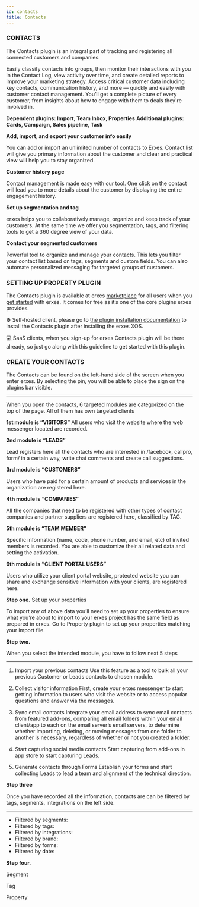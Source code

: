 ```yaml
---
id: contacts
title: Contacts
---
```



### CONTACTS


The Contacts plugin is an integral part of tracking and registering all connected customers and companies.

Easily classify contacts into groups, then monitor their interactions with you in the Contact Log, view activity over time, and create detailed reports to improve your marketing strategy. Access critical customer data including key contacts, communication history, and more — quickly and easily with customer contact management. You’ll get a complete picture of every customer, from insights about how to engage with them to deals they're involved in.


**Dependent plugins: Import, Team Inbox, Properties**
**Additional plugins: Cards, Campaign, Sales pipeline, Task**


**Add, import, and export your customer info easily**

You can add or import an unlimited number of contacts to Erxes. Contact list will give you primary information about the customer and clear and practical view will help you to stay organized.

**Customer history page**

Contact management is made easy with our tool. One click on the contact will lead you to more details about the customer by displaying the entire engagement history.


**Set up segmentation and tag**

erxes helps you to collaboratively manage, organize and keep track of your customers. At the same time we offer you segmentation, tags, and filtering tools to get a 360 degree view of your data.

**Contact your segmented customers**

Powerful tool to organize and manage your contacts. This lets you filter your contact list based on tags, segments and custom fields. You can also automate personalized messaging for targeted groups of customers.


### SETTING UP PROPERTY PLUGIN

The Contacts plugin is available at erxes <a href="https://erxes.io/marketplace/detail/62bbf5a84d8f5eff723faf64">marketplace</a> for all users when you <a href="https://erxes.io/experience-management">get started</a> with erxes. It comes for free as it’s one of the core plugins erxes provides.

⚙️ Self-hosted client, please go to <a href="https://docs.erxes.io/docs/plugins/plugin-installation">the plugin installation documentation</a> to install the Contacts plugin after installing the erxes XOS.

‍💻  SaaS clients, when you sign-up for erxes Contacts plugin will be there already, so just go along with this guideline to get started with this plugin.  

### CREATE YOUR CONTACTS

The Contacts can be found on the left-hand side of the screen when you enter erxes. By selecting the pin, you will be able to place the sign on the plugins bar visible.

---

When you open the contacts, 6 targeted modules are categorized on the top of the page. All of them has own targeted clients

**1st module is “VISITORS”**
All users who visit the website where the web messenger located are recorded.


**2nd module is “LEADS”**

Lead registers here all the contacts who are interested in /facebook, callpro, form/ in a certain way, write chat comments and create call suggestions.


**3rd module is “CUSTOMERS”**

Users who have paid for a certain amount of products and services in the organization are registered here.


**4th module is “COMPANIES”**

All the companies that need to be registered with other types of contact companies and partner suppliers are registered here, classified by TAG.


**5th module is “TEAM MEMBER”**

Specific information (name, code, phone number, and email, etc) of invited members is recorded. You are able to customize their all related data and setting the activation.


**6th module is “CLIENT PORTAL USERS”**

Users who utilize your client portal website, protected website you can share and exchange sensitive information with your clients, are registered here. 


**Step one.** Set up your properties

To import any of above data you’ll need to set up your properties to ensure what you’re about to import to your erxes project has the same field as prepared in erxes. Go to Property plugin to set up your properties matching your import file.


**Step two.**

When you select the intended module, you have to follow next 5 steps

---

1. Import your previous contacts
Use this feature as a tool to bulk all your previous Customer or Leads contacts to chosen module.


2. Collect visitor information
First, create your erxes messenger to start getting information to users who visit the website or to access popular questions and answer via the messages.

3. Sync email contacts
Integrate your email address to sync email contacts from featured add-ons, comparing all email folders within your email client/app to each on the email server’s email servers, to determine whether importing, deleting, or moving messages from one folder to another is necessary, regardless of whether or not you created a folder.

4. Start capturing social media contacts
Start capturing from add-ons in app store to start capturing Leads.

5. Generate contacts through Forms
Establish your forms and start collecting Leads to lead a team and alignment of the technical direction.

**Step three**

Once you have recorded all the information, contacts are can be filtered by tags, segments, integrations  on the left side. 

---

- Filtered by segments:
- Filtered by tags: 
- Filtered by integrations:
- Filtered by brand:
- Filtered by forms:
- Filtered by date:

**Step four.**

Segment

Tag

Property






